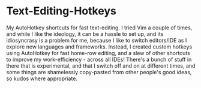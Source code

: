Text-Editing-Hotkeys
====================

My AutoHotkey shortcuts for fast text-editing.
I tried Vim a couple of times, and while I like the ideology, it can be a hassle to set up, and its idiosyncrasy is a problem for me, because I like to switch editors/IDE as I explore new languages and frameworks. Instead, I created custom hotkeys using AutoHotkey for fast home-row editing, and a slew of other shortcuts to improve my work-efficiency - across all IDEs! There's a bunch of stuff in there that is experimental, and that I switch off and on at different times, and some things are shamelessly copy-pasted from other people's good ideas, so kudos where appropriate.
